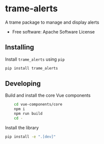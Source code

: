 # trame-alerts

A trame package to manage and display alerts

* Free software: Apache Software License

## Installing
Install `trame_alerts` using `pip`
```bash
pip install trame_alerts
```

## Developing

Build and install the core Vue components

```bash
    cd vue-components/core
    npm i
    npm run build
    cd -
```

Install the library

```bash
pip install -e ".[dev]"
```

